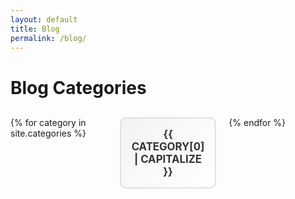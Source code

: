 ```yaml
---
layout: default
title: Blog
permalink: /blog/
---
```


# Blog Categories

<div class="categories-grid">
    {% for category in site.categories %}
    <a href="/blog/{{ category[0] | downcase }}/" class="category-card">
        <div class="category-content">
            <span class="category-name">{{ category[0] | capitalize }}</span>
        </div>
    </a>
    {% endfor %}
</div>

<style>
    /* Ogólny styl kontenera */
    .categories-grid {
        display: grid;
        grid-template-columns: repeat(auto-fit, minmax(150px, 1fr));
        gap: 20px;
        margin: 30px 0;
        padding: 0;
    }

    /* Styl każdej karty kategorii */
    .category-card {
        text-decoration: none;
        display: block;
        border: 2px solid #e0e0e0;
        border-radius: 10px;
        background: linear-gradient(135deg, #f3f3f3, #ffffff);
        transition: transform 0.3s ease, box-shadow 0.3s ease;
    }

    .category-card:hover {
        transform: scale(1.05);
        box-shadow: 0px 4px 15px rgba(0, 0, 0, 0.2);
        border-color: #007acc;
    }

    /* Zawartość karty */
    .category-content {
        padding: 15px;
        text-align: center;
    }

    .category-name {
        font-size: 1.2em;
        font-weight: bold;
        color: #333333;
        text-transform: uppercase;
        transition: color 0.3s ease;
    }

    .category-card:hover .category-name {
        color: #007acc;
    }
</style>
